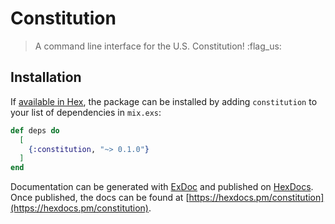# Constitution

> A command line interface for the U.S. Constitution! :flag_us:

## Installation

If [available in Hex](https://hex.pm/docs/publish), the package can be installed
by adding `constitution` to your list of dependencies in `mix.exs`:

```elixir
def deps do
  [
    {:constitution, "~> 0.1.0"}
  ]
end
```

Documentation can be generated with [ExDoc](https://github.com/elixir-lang/ex_doc)
and published on [HexDocs](https://hexdocs.pm). Once published, the docs can
be found at [https://hexdocs.pm/constitution](https://hexdocs.pm/constitution).
